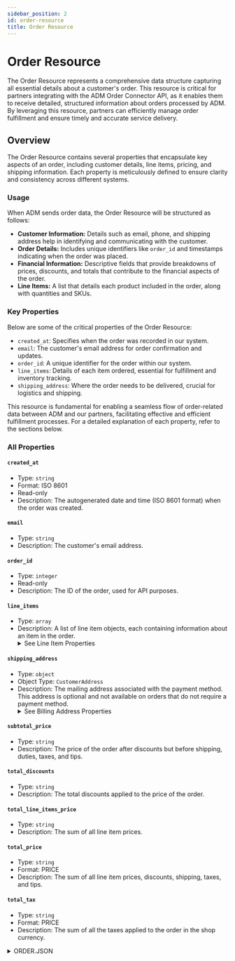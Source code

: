 ```yaml
---
sidebar_position: 2
id: order-resource
title: Order Resource
---
```


# Order Resource

The Order Resource represents a comprehensive data structure capturing all essential details about a customer's order. This resource is critical for partners integrating with the ADM Order Connector API, as it enables them to receive detailed, structured information about orders processed by ADM. By leveraging this resource, partners can efficiently manage order fulfillment and ensure timely and accurate service delivery.

## Overview

The Order Resource contains several properties that encapsulate key aspects of an order, including customer details, line items, pricing, and shipping information. Each property is meticulously defined to ensure clarity and consistency across different systems.

### Usage

When ADM sends order data, the Order Resource will be structured as follows:

- **Customer Information:** Details such as email, phone, and shipping address help in identifying and communicating with the customer.
- **Order Details:** Includes unique identifiers like `order_id` and timestamps indicating when the order was placed.
- **Financial Information:** Descriptive fields that provide breakdowns of prices, discounts, and totals that contribute to the financial aspects of the order.
- **Line Items:** A list that details each product included in the order, along with quantities and SKUs.

### Key Properties

Below are some of the critical properties of the Order Resource:

- `created_at`: Specifies when the order was recorded in our system.
- `email`: The customer's email address for order confirmation and updates.
- `order_id`: A unique identifier for the order within our system.
- `line_items`: Details of each item ordered, essential for fulfillment and inventory tracking.
- `shipping_address`: Where the order needs to be delivered, crucial for logistics and shipping.

This resource is fundamental for enabling a seamless flow of order-related data between ADM and our partners, facilitating effective and efficient fulfillment processes. For a detailed explanation of each property, refer to the sections below.


### All Properties

#### `created_at`
- Type: `string`
- Format: ISO 8601
- Read-only
- Description: The autogenerated date and time (ISO 8601 format) when the order was created.

#### `email`
- Type: `string`
- Description: The customer's email address.

#### `order_id`
- Type: `integer`
- Read-only
- Description: The ID of the order, used for API purposes.

#### `line_items`
- Type: `array`
- Description: A list of line item objects, each containing information about an item in the order.
  <details>
  <summary>
  See Line Item Properties
  </summary>
  - **`quantity`**: The number of items that were purchased.
  - **`sku`**: The item's SKU.
  </details>

#### `shipping_address`
- Type: `object`
- Object Type: `CustomerAddress`
- Description: The mailing address associated with the payment method. This address is optional and not available on orders that do not require a payment method.
  <details>
  <summary>
  See Billing Address Properties
  </summary>
  - **`address1`**: The street address of the shipping address.
  - **`address2`**: An optional additional field for the street address.
  - **`city`**: The city, town, or village of the shipping address.
  - **`company`**: The company of the person associated with the shipping address.
  - **`country`**: The name of the country of the shipping address.
  - **`country_code`**: The two-letter code (ISO 3166-1 format) for the country of the shipping address.
  - **`first_name`**: The first name of the person associated with the payment method.
  - **`last_name`**: The last name of the person associated with the payment method.
  - **`latitude`**: The latitude of the shipping address.
  - **`longitude`**: The longitude of the shipping address.
  - **`name`**: The full name of the person associated with the payment method.
  - **`phone`**: The phone number at the shipping address.
  - **`province`**: The name of the region (for example, province, state, or prefecture) of the shipping address.
  - **`province_code`**: The two-letter abbreviation of the region of the shipping address.
  - **`zip`**: The postal code (for example, zip, postcode, or Eircode) of the shipping address.
  </details>

#### `subtotal_price`
- Type: `string`
- Description: The price of the order after discounts but before shipping, duties, taxes, and tips.

#### `total_discounts`
- Type: `string`
- Description: The total discounts applied to the price of the order.

#### `total_line_items_price`
- Type: `string`
- Description: The sum of all line item prices.

#### `total_price`
- Type: `string`
- Format: PRICE
- Description: The sum of all line item prices, discounts, shipping, taxes, and tips.

#### `total_tax`
- Type: `string`
- Format: PRICE
- Description: The sum of all the taxes applied to the order in the shop currency.




<details>
<summary>
ORDER.JSON
</summary>

```js
{
  "created_at": "2024-04-26T11:11:58-04:00",
  "email": "kevin.schmelter@rugpadusa.com",
  "order_id": 5828730978625,
  "line_items": [
    {
      "quantity": 1,
      "sku": '000001',
      
    }
  ],
  "shipping_address": {
    "first_name": 'Kevin',
    "address1": '100 Marketing Drive',
    "phone": null,
    "city": 'Suffield',
    "zip": '06078',
    "province": 'Connecticut',
    "country": 'United States',
    "last_name": 'Schmelter',
    "address2": null,
    "company": null,
    "latitude": 41.95965169999999,
    "longitude": -72.6603919,
    "country_code": 'US',
    "province_code": 'CT'
  }
  "subtotal_price": '0.00',
  "total_discounts": '10.00',
  "total_line_items_price": '10.00',
  "total_price": '0.00',
  "total_tax": '0.00',
}
```

</details>
